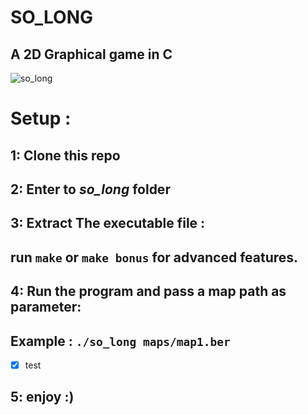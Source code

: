 # SO_LONG
## A 2D Graphical game in C

![so_long](https://media.giphy.com/media/v1.Y2lkPTc5MGI3NjExcnI1anNlY3N1eDBrdXE2aDNreTBocnpubmY0MzJkbjhtZ3Q4bWh4YSZlcD12MV9pbnRlcm5hbF9naWZfYnlfaWQmY3Q9Zw/PpmGH52Wtm1rDjg0Pn/source.gif)

# Setup :
## 1: Clone this repo
## 2: Enter to *so_long* folder
## 3: Extract The executable file :
  ## run `make` or `make bonus` for advanced features.
## 4: Run the program and pass a map path as parameter:
##   Example : `./so_long maps/map1.ber`
- [x] test
## 5: enjoy :)
